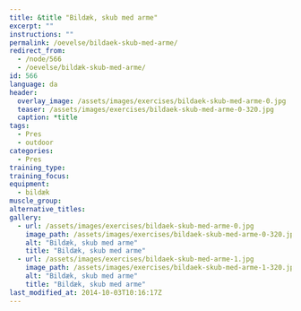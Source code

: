 ```yaml
---
title: &title "Bildæk, skub med arme"
excerpt: ""
instructions: ""
permalink: /oevelse/bildaek-skub-med-arme/
redirect_from:
  - /node/566
  - /oevelse/bildæk-skub-med-arme/
id: 566
language: da
header:
  overlay_image: /assets/images/exercises/bildaek-skub-med-arme-0.jpg
  teaser: /assets/images/exercises/bildaek-skub-med-arme-0-320.jpg
  caption: *title
tags:
  - Pres
  - outdoor
categories:
  - Pres
training_type: 
training_focus: 
equipment:
  - bildæk
muscle_group:
alternative_titles:
gallery:
  - url: /assets/images/exercises/bildaek-skub-med-arme-0.jpg
    image_path: /assets/images/exercises/bildaek-skub-med-arme-0-320.jpg
    alt: "Bildæk, skub med arme"
    title: "Bildæk, skub med arme"
  - url: /assets/images/exercises/bildaek-skub-med-arme-1.jpg
    image_path: /assets/images/exercises/bildaek-skub-med-arme-1-320.jpg
    alt: "Bildæk, skub med arme"
    title: "Bildæk, skub med arme"
last_modified_at: 2014-10-03T10:16:17Z
---
```



